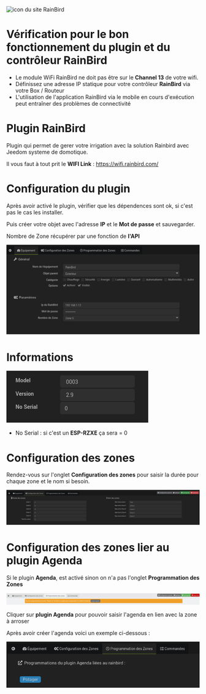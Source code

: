 ![icon du site RainBird](https://camo.githubusercontent.com/7bfadb412f350a026aa329f71cb895697e7727f63d8b636bdc62ca8b9742282c/687474703a2f2f69717765622e7261696e626972642e636f6d2f69712f696d616765732f6c6f676f732f7261696e626972642e706e67)

# Vérification pour le bon fonctionnement du plugin et du contrôleur RainBird
- Le module WiFi RainBird ne doit pas être sur le **Channel 13** de votre wifi.
- Définissez une adresse IP statique pour votre contrôleur **RainBird** via votre Box / Routeur
- L'utilisation de l'application RainBird via le mobile en cours d'exécution peut entraîner des problèmes de connectivité

# Plugin RainBird

Plugin qui permet de gerer votre irrigation avec la solution Rainbird avec Jeedom systeme de domotique.

Il vous faut à tout prit le **WIFI Link** : https://wifi.rainbird.com/

# Configuration du plugin

Après avoir activé le plugin, vérifier que les dépendences sont ok, si c'est pas le cas les installer.

Puis créer votre objet avec l'adresse **IP** et le **Mot de passe** et sauvegarder.

Nombre de Zone récupérer par une fonction de **l'API**

![img_2.png](../../images/equipement.png)

# Informations

![Informations.png](../../images/informations.png)

- No Serial : si c'est un **ESP-RZXE** ça sera = 0

# Configuration des zones

Rendez-vous sur l'onglet **Configuration des zones** pour saisir la durée pour chaque zone et le nom si besoin.

![Configuration zones](../../images/configuration-zones.png)

# Configuration des zones lier au plugin Agenda

Si le plugin **Agenda**, est activé sinon on n'a pas l'onglet **Programmation des Zones** 

![Agenda](../../images/agenda-1.png)

Cliquer sur **plugin Agenda** pour pouvoir saisir l'agenda en lien avec la zone à arroser

Après avoir créer l'agenda voici un exemple ci-dessous :

![Agenda](../../images/agenda-2.png)